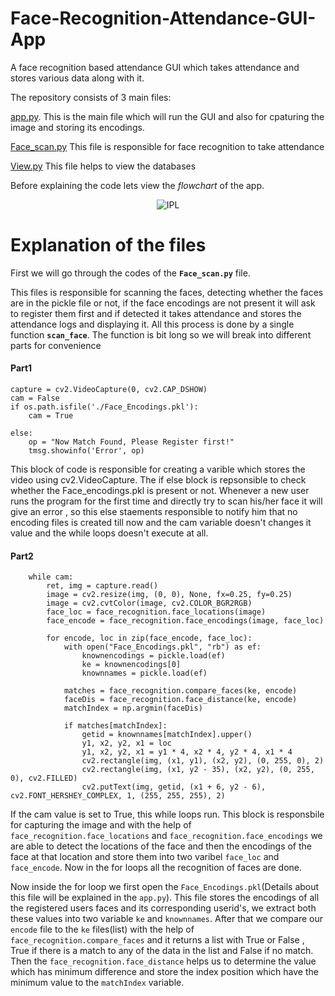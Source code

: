 # Face-Recognition-Attendance-GUI-App

A face recognition based attendance GUI which takes attendance and stores various data along with it.

The repository consists of 3 main files:
    
[app.py](https://github.com/xoikia/Face-Recognition-Attendance-Sysetm-GUI-App/blob/main/Face_Scan.py). This is the main file which will run the GUI and also for cpaturing 
the image and storing its encodings.

[Face_scan.py](https://github.com/xoikia/Face-Recognition-Attendance-Sysetm-GUI-App/blob/main/Face_Scan.py) This file is responsible for face recognition to take attendance

[View.py](https://github.com/xoikia/Face-Recognition-Attendance-Sysetm-GUI-App/blob/main/View.py) This file helps to view the databases

Before explaining the code lets view the *flowchart* of the app.

<p align="center">
  <img src="https://github.com/xoikia/Face-Recognition-Attendance-Sysetm-GUI-App/blob/main/readme_images/Flow%20chart.png" alt="IPL">
</p>


# Explanation of the files

First we will go through the codes of the **`Face_scan.py`** file.

This files is responsible for scanning the faces, detecting whether the faces are in the pickle file or not, if the face encodings are not present it will ask to register them 
first and if detected it takes attendance and stores the attendance logs and displaying it. All this process is done  by a single function **`scan_face`**. The function is bit  long so we will break into different parts for convenience

#### Part1
```    
capture = cv2.VideoCapture(0, cv2.CAP_DSHOW)
cam = False
if os.path.isfile('./Face_Encodings.pkl'):
    cam = True

else:
    op = "Now Match Found, Please Register first!"
    tmsg.showinfo('Error', op)
```

This block of code is responsible for creating a varible which stores the video using cv2.VideoCapture. The if else block is repsonsible to check whether the Face_encodings.pkl
is present or not. Whenever a new user runs the program for the first time and directly try to scan his/her face it will give an error , so this else staements responsible to notify him that no encoding files is created till now and the cam variable doesn't changes it value and the while loops doesn't execute at all.

#### Part2
```python=
    while cam:
        ret, img = capture.read()
        image = cv2.resize(img, (0, 0), None, fx=0.25, fy=0.25)
        image = cv2.cvtColor(image, cv2.COLOR_BGR2RGB)
        face_loc = face_recognition.face_locations(image)
        face_encode = face_recognition.face_encodings(image, face_loc)

        for encode, loc in zip(face_encode, face_loc):
            with open("Face_Encodings.pkl", "rb") as ef:
                knownencodings = pickle.load(ef)
                ke = knownencodings[0]
                knownnames = pickle.load(ef)

            matches = face_recognition.compare_faces(ke, encode)
            faceDis = face_recognition.face_distance(ke, encode)
            matchIndex = np.argmin(faceDis)

            if matches[matchIndex]:
                getid = knownnames[matchIndex].upper()
                y1, x2, y2, x1 = loc
                y1, x2, y2, x1 = y1 * 4, x2 * 4, y2 * 4, x1 * 4
                cv2.rectangle(img, (x1, y1), (x2, y2), (0, 255, 0), 2)
                cv2.rectangle(img, (x1, y2 - 35), (x2, y2), (0, 255, 0), cv2.FILLED)
                cv2.putText(img, getid, (x1 + 6, y2 - 6), cv2.FONT_HERSHEY_COMPLEX, 1, (255, 255, 255), 2)
```
If the cam value is set to True, this while loops run. This block is responsbile for capturing the image and with the help of `face_recognition.face_locations` and `face_recognition.face_encodings` we are able to detect the locations of the face and then the encodings of the face at that location and store them into two varibel `face_loc` and `face_encode`. Now in the for loops all the recognition of faces are done. 

Now inside the for loop we first open the `Face_Encodings.pkl`(Details about this file will be explained in the `app.py`). This file stores the encodings of all the registered users faces and its corresponding userid's, we extract both these values into two variable `ke` and `knownnames`. After that we compare our `encode` file to the `ke` files(list) with the help of `face_recognition.compare_faces` and it returns a list with True or False , True if there is a match to any of the data in the list and False if no match. Then the `face_recognition.face_distance`  helps us to determine the value which has minimum difference  and store the index position which have  the minimum value to the `matchIndex` variable.
